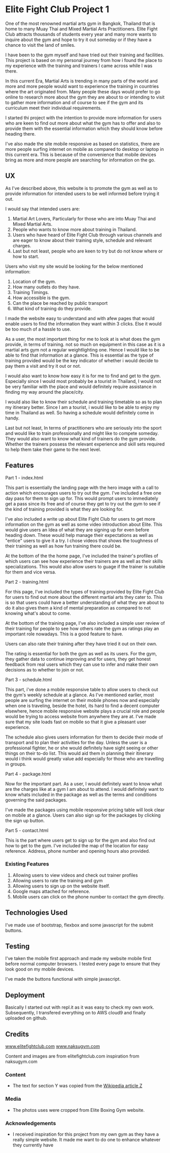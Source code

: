 # Elite Fight Club Project 1

One of the most renowned martial arts gym in Bangkok, Thailand that is home to many Muay Thai and Mixed Martial Arts Practitioners. Elite Fight Club attracts thousands of students every year and many more wants to inquire about the gym and hope to try it out someday or if they have a chance to visit the land of smiles. 

I have been to the gym myself and have tried out their training and facilities. This project is based on my personal journey from how i found the place to my experience with the training and trainers I came across while I was there. 

In this current Era, Martial Arts is trending in many parts of the world and more and more people would want to experience the training in countries where the art originated from. Many people these days would prefer to go online to research more about the gym they are about to or intending to visit to gather more information and of course to see if the gym and its curriculum meet their individual requirements. 

I started thi project with the intention to provide more information for users who are keen to find out more about what the gym has to offer and also to provide them with the essential information which they should know before heading there. 

I've also made the site mobile responsive as based on statistics, there are more people surfing internet on mobile as compared to desktop or laptop in this current era. This is because of the convenience that mobile devices bring as more and more people are searching for information on the go. 
 
## UX

As I've described above, this website is to promote the gym as well as to provide information for intended users to be well informed before trying it out. 

I would say that intended users are:
1. Martial Art Lovers, Particularly for those who are into Muay Thai and Mixed Martial Arts. 
2. People who wants to know more about training in Thailand.
3. Users who have heard of Elite Fight Club through various channels and are eager to know about their training style, schedule and relevant charges. 
4. Last but not least, people who are keen to try but do not know where or how to start. 

Users who visit my site would be looking for the below mentioned information:
1. Location of the gym.
2. How many outlets do they have.
3. Training Timings.
4. How accessible is the gym. 
5. Can the place be reached by public transport
6. What kind of training do they provide. 

I made the website easy to understand and with afew pages that would enable users to find the information they want within 3 clicks. Else it would be too much of a hassle to use. 

As a user, the most important thing for me to look at is what does the gym provide, in terms of training. not so much on equipment in this case as it is a martial arts gym not a regular weightlighting one. Hence I would like to be able to find that information at a glance. This is essential as the type of training provided would be the key indicator of whether i would decide to pay them a visit and try it out or not. 

I would also want to know how easy it is for me to find and get to the gym. Especially since I would most probably be a tourist in Thailand, I would not be very familiar with the place and would definitely require assistance in finding my way around the place/city. 

I would also like to know their schedule and training timetable so as to plan my itinerary better. Since I am a tourist, i would like to be able to enjoy my time in Thailand as well. So having a schedule would definitely come in handy. 

Last but not least, In terms of practitioners who are seriously into the sport and would like to train professionally and might like to compete someday. They would also want to know what kind of trainers do the gym provide. Whether the trainers possess the relevant experience and skill sets required to help them take their game to the next level. 

## Features

Part 1 - index.html 

This part is essentially the landing page with the hero image with a call to action which encourages users to try out the gym. I've included a free one day pass for them to sign up for. This would prompt users to immediately get a pass since its free and of course they get to try out the gym to see if the kind of training provided is what they are looking for. 

I've also included a write up about Elite Fight Club for users to get more information on the gym as well as some video introduction about Elite. This would give users an Idea of what they are signing up for even before heading down. These would help manage their expectations as well as "entice" users to give it a try. I chose videos that shows the toughness of their training as well as how fun training there could be. 

At the bottom of the the home page, I've included the trainer's profiles of which users can see how experience their trainers are as well as their skills specializations. This would also allow users to guage if the trainer is suitable for them and vice versa. 

Part 2 - training.html

For this page, I've included the types of training provided by Elite Fight Club for users to find out more about the different martial arts they cater to. This is so that users could have a better understanding of what they are about to do it also gives them a kind of mental preparation as compared to not knowing what's about to come. 

At the bottom of the training page, I've also included a simple user review of their training for people to see how others rate the gym as ratings play an important role nowadays. This is a good feature to have. 

Users can also rate their training after they have tried it out on their own.

The rating is essential for both the gym as well as its users. For the gym, they gather data to continue improving and for users, they get honest feedback from real users which they can use to infer and make their own decisions as to whether to join or not. 

Part 3 - schedule.html

This part, i've done a mobile responsive table to allow users to check out the gym's weekly schedule at a glance. As I've mentioned earlier, most people are surfing the internet on their mobile phones now and especially when one is traveling, beside the hotel, its hard to find a decent computer elsewhere, hence mobile responsive website plays a crucial role and people would be trying to access website from anywhere they are at. I've made sure that my site loads fast on mobile so that it give a pleasant user experience. 

The schedule also gives users information for them to decide their mode of transport and to plan their activities for the day. Unless the user is a professional fighter, he or she would definitely have sight seeing or other things on their to-do list. This would aid them in planning their itinerary would i think would greatly value add especially for those who are travelling in groups. 

Part 4 - package.html

Now for the important part. As a user, I would definitely want to know what are the charges like at a gym I am about to attend. I would definitely want to know whats included in the package as well as the terms and conditions governing the said packages. 

I've made the packages using mobile responsive pricing table will look clear on mobile at a glance. Users can also sign up for the packages by clicking the sign up button. 

Part 5 - contact.html

This is the part where users get to sign up for the gym and also find out how to get to the gym. I've included the map of the location for easy reference. Address, phone number and opening hours also provided. 


 
### Existing Features

1. Allowing users to view videos and check out trainer profiles 
2. Allowing users to rate the training and gym 
3. Allowing users to sign up on the website itself.
4. Google maps attached for reference.
5. Mobile users can click on the phone number to contact the gym directly. 


## Technologies Used

I've made use of bootstrap, flexbox and some javascript for the submit buttons. 


## Testing

I've taken the mobile first approach and made my website mobile first before normal computer browsers. I tested every page to ensure that they look good on my mobile devices.

I've made the buttons functional with simple javascript.

## Deployment

Basically I started out with repl.it as it was easy to check my own work. Subsequently, I transfered everything on to AWS cloud9 and finally uploaded on github. 


## Credits

www.elitefightclub.com
www.naksugym.com

Content and images are from elitefightclub.com
inspiration from naksugym.com

### Content
- The text for section Y was copied from the [Wikipedia article Z](https://en.wikipedia.org/wiki/Z)

### Media
- The photos uses were cropped from Elite Boxing Gym website. 

### Acknowledgements

- I received inspiration for this project from my own gym as they have a really simple website. It made me want to do one to enhance whatever they currently have 
